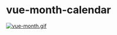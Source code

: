 # vue-month-calendar

[![vue-month.gif](https://s14.postimg.org/r84xazxsh/vue-month.gif)](https://postimg.org/image/tpgoi9hot/)
